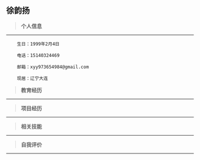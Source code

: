 徐韵扬
--------

> **个人信息**
--------------
```
    生日：1999年2月4日

    电话：15140324469

    邮箱：xyy973654984@gmail.com

    现居：辽宁大连
```

> **教育经历**
--------------
> **项目经历**
--------------
> **相关技能**
--------------
> **自我评价**
--------------
